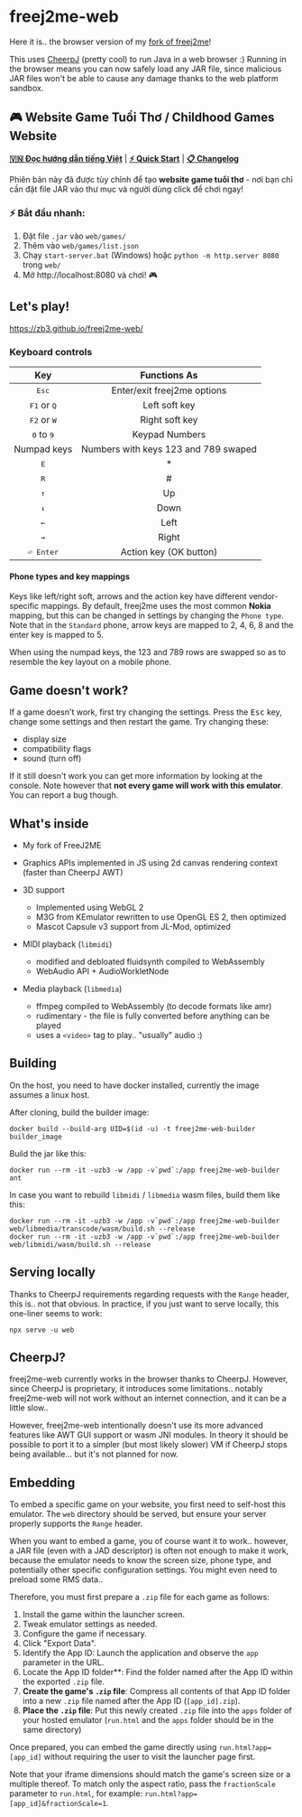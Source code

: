 # freej2me-web

Here it is.. the browser version of my [fork of freej2me](https://github.com/zb3/freej2me)!  

This uses [CheerpJ](https://cheerpj.com/) (pretty cool) to run Java in a web browser :)
Running in the browser means you can now safely load any JAR file, since malicious JAR files won't be able to cause any damage thanks to the web platform sandbox.

## 🎮 Website Game Tuổi Thơ / Childhood Games Website

**[🇻🇳 Đọc hướng dẫn tiếng Việt](./web/README-VI.md)** | **[⚡ Quick Start](./QUICK-START.md)** | **[📋 Changelog](./CHANGELOG.md)**

Phiên bản này đã được tùy chỉnh để tạo **website game tuổi thơ** - nơi bạn chỉ cần đặt file JAR vào thư mục và người dùng click để chơi ngay!

### ⚡ Bắt đầu nhanh:
1. Đặt file `.jar` vào `web/games/`
2. Thêm vào `web/games/list.json`
3. Chạy `start-server.bat` (Windows) hoặc `python -m http.server 8080` trong `web/`
4. Mở http://localhost:8080 và chơi! 🎮

## Let's play!
https://zb3.github.io/freej2me-web/


### Keyboard controls
| **Key** | **Functions As** |
| :------------: | :--------------: |
| <kbd>Esc</kbd> | Enter/exit freej2me options |
| <kbd>F1</kbd> or <kbd>Q</kbd> | Left soft key |
| <kbd>F2</kbd> or <kbd>W</kbd> | Right soft key |
| <kbd>0</kbd> to <kbd>9</kbd> | Keypad Numbers |
| Numpad keys | Numbers with keys 123 and 789 swaped |
| <kbd>E</kbd> | * |
| <kbd>R</kbd> | # |
| <kbd>↑</kbd> | Up |
| <kbd>↓</kbd> | Down |
| <kbd>←</kbd> | Left |
| <kbd>→</kbd> | Right |
| <kbd>⏎ Enter</kbd> | Action key (OK button) |

#### Phone types and key mappings
Keys like left/right soft, arrows and the action key have different vendor-specific mappings. By default, freej2me uses the most common **Nokia** mapping, but this can be changed in settings by changing the `Phone type`. Note that in the `Standard` phone, arrow keys are mapped to 2, 4, 6, 8 and the enter key is mapped to 5.

When using the numpad keys, the 123 and 789 rows are swapped so as to resemble the key layout on a mobile phone.

## Game doesn't work?
If a game doesn't work, first try changing the settings. Press the <kbd>Esc</kbd> key, change some settings and then restart the game. Try changing these:
* display size
* compatibility flags
* sound (turn off)

If it still doesn't work you can get more information by looking at the console. Note however that **not every game will work with this emulator**. You can report a bug though.


## What's inside
* My fork of FreeJ2ME

* Graphics APIs implemented in JS using 2d canvas rendering context (faster than CheerpJ AWT)

* 3D support
    - Implemented using WebGL 2
    - M3G from KEmulator rewritten to use OpenGL ES 2, then optimized
    - Mascot Capsule v3 support from JL-Mod, optimized

* MIDI playback (`libmidi`)
    - modified and debloated fluidsynth compiled to WebAssembly
    - WebAudio API + AudioWorkletNode

* Media playback (`libmedia`)
    - ffmpeg compiled to WebAssembly (to decode formats like amr)
    - rudimentary - the file is fully converted before anything can be played
    - uses a `<video>` tag to play.. "usually" audio :)

## Building

On the host, you need to have docker installed, currently the image assumes a linux host.

After cloning, build the builder image:
```
docker build --build-arg UID=$(id -u) -t freej2me-web-builder builder_image
```

Build the jar like this:
```
docker run --rm -it -uzb3 -w /app -v`pwd`:/app freej2me-web-builder ant
```

In case you want to rebuild `libmidi` / `libmedia` wasm files, build them like this:
```
docker run --rm -it -uzb3 -w /app -v`pwd`:/app freej2me-web-builder web/libmedia/transcode/wasm/build.sh --release
docker run --rm -it -uzb3 -w /app -v`pwd`:/app freej2me-web-builder web/libmidi/wasm/build.sh --release
```

## Serving locally
Thanks to CheerpJ requirements regarding requests with the `Range` header, this is.. not that obvious. In practice, if you just want to serve locally, this one-liner seems to work:
```
npx serve -u web
```

## CheerpJ?
freej2me-web currently works in the browser thanks to CheerpJ. However, since CheerpJ is proprietary, it introduces some limitations.. notably freej2me-web will not work without an internet connection, and it can be a little slow..

However, freej2me-web intentionally doesn't use its more advanced features like AWT GUI support or wasm JNI modules. In theory it should be possible to port it to a simpler (but most likely slower) VM if CheerpJ stops being available... but it's not planned for now.

## Embedding
To embed a specific game on your website, you first need to self-host this emulator. The `web` directory should be served, but ensure your server properly supports the `Range` header.

When you want to embed a game, you of course want it to work.. however, a JAR file (even with a JAD descriptor) is often not enough to make it work, because the emulator needs to know the screen size, phone type, and potentially other specific configuration settings. You might even need to preload some RMS data..

Therefore, you must first prepare a `.zip` file for each game as follows:

1.  Install the game within the launcher screen.
2.  Tweak emulator settings as needed.
3.  Configure the game if necessary.
4.  Click "Export Data".
5.  Identify the App ID: Launch the application and observe the `app` parameter in the URL.
6.  Locate the App ID folder**: Find the folder named after the App ID within the exported `.zip` file.
7.  **Create the game's `.zip` file**: Compress all contents of that App ID folder into a new `.zip` file named after the App ID (`[app_id].zip`).
8.  **Place the `.zip` file**: Put this newly created `.zip` file into the `apps` folder of your hosted emulator (`run.html` and the `apps` folder should be in the same directory)

Once prepared, you can embed the game directly using `run.html?app=[app_id]` without requiring the user to visit the launcher page first.

Note that your iframe dimensions should match the game's screen size or a multiple thereof. To match only the aspect ratio, pass the `fractionScale` parameter to `run.html`, for example: `run.html?app=[app_id]&fractionScale=1`.
